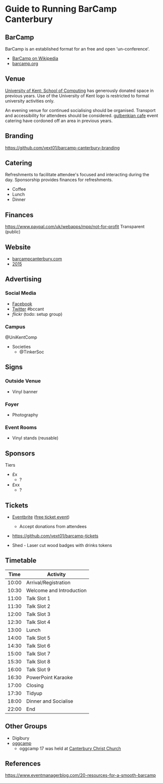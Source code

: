 Guide to Running BarCamp Canterbury
===================================

BarCamp
-------

BarCamp is an established format for an free and open 'un-conference'.

* [BarCamp on Wikipedia](https://en.wikipedia.org/wiki/BarCamp)
* [barcamp.org](http://barcamp.org)

Venue
-----

[University of Kent: School of Computing](https://www.cs.kent.ac.uk/) has generously donated space in previous years.
Use of the University of Kent logo is restricted to formal university activities only.

An evening venue for continued socialising should be organised. Transport and accessibility for attendees should be considered.
[gulbenkian cafe](https://thegulbenkian.co.uk/your-visit/eat-drink/) event catering have cordoned off an area in previous years.

Branding
--------

https://github.com/vext01/barcamp-canterbury-branding

Catering
--------

Refreshments to facilitate attendee's focused and interacting during the day. Sponsorship provides finances for refreshments.

* Coffee
* Lunch
* Dinner

Finances
--------

https://www.paypal.com/uk/webapps/mpp/not-for-profit
Transparent (public)


Website
-------

* [barcampcanterbury.com](http://barcampcanterbury.com)
* [2015](https://web.archive.org/web/20160423191619/http://barcampcanterbury.com/)

Advertising
-----------

### Social Media

* [Facebook](https://en-gb.facebook.com/barcampcanterbury/)
* [Twitter](https://twitter.com/barcampcant) #bccant
* _flickr_ (todo: setup group)

### Campus

@UniKentComp

* Societies
    * @TinkerSoc

Signs
-----

### Outside Venue

* Vinyl banner

### Foyer

* Photography

### Event Rooms

* Vinyl stands (reusable)

Sponsors
--------

Tiers
* £x
    * ?
* £xx
    * ?


Tickets
-------

* [Eventbrite](https://www.eventbrite.com/) ([free ticket event](https://www.eventbrite.com/create))
    * Accept donations from attendees

* https://github.com/vext01/barcamp-tickets
* Shed - Laser cut wood badges with drinks tokens


Timetable
---------

| Time  | Activity |
|-------|----------|
| 10:00 | Arrival/Registration |
| 10:30 | Welcome and Introduction |
| 11:00 | Talk Slot 1 |
| 11:30 | Talk Slot 2 |
| 12:00 | Talk Slot 3 |
| 12:30 | Talk Slot 4 |
| 13:00 | Lunch |
| 14:00 | Talk Slot 5 |
| 14:30 | Talk Slot 6 |
| 15:00 | Talk Slot 7 |
| 15:30 | Talk Slot 8 |
| 16:00 | Talk Slot 9 |
| 16:30 | PowerPoint Karaoke |
| 17:00 | Closing |
| 17:30 | Tidyup |
| 18:00 | Dinner and Socialise |
| 22:00 | End |


Other Groups
------------

* Digibury
* [oggcamp](https://oggcamp.org/)
    * oggcamp 17 was held at [Canterbury Christ Church](https://www.canterbury.ac.uk/social-and-applied-sciences/events/oggcamp-17.aspx)

References
----------

https://www.eventmanagerblog.com/20-resources-for-a-smooth-barcamp
